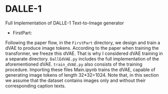 # DALLE-1
Full Implementation of DALLE-1 Text-to-Image generator

* FirstPart:

Following the paper flow, in the `FirstPart` directory, we design and train a dVAE to produce image tokens. According to the paper when training the transformer, we freeze this dVAE. That is why I considered dVAE training in a separate directory. `DallEdVAE.py` includes the full implementation of the aforementioned dVAE. `train_dVAE.py` also consists of the training procedure. Importing these files Main.ipynb trains the dVAE, capable of generating image tokens of length 32*32=1024. Note that, in this section we assume that the dataset contains images only and without their corresponding caption texts.
